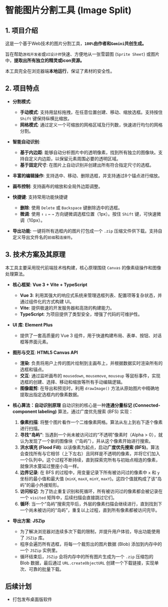 # 智能图片分割工具 (Image Split)

## 1. 项目介绍

这是一个基于Web技术的图片分割工具，**`100%`由作者和`Gemini`共创生成。**

旨在帮助`游戏开发者`或`UI设计师`快速、方便地从一张雪碧图 (`Sprite Sheet`) 或图片中，**提取出所有独立的精灵或icon资源。**

本工具完全在浏览器端**本地运行**，保证了素材的安全性。

## 2. 项目特点

- **分割模式**:
    - **手动模式**: 支持用鼠标拖拽，在任意位置创建、移动、缩放选框。支持按住 `Shift` 键保持纵横比缩放。
    - **网格模式**: 通过定义一个可缩放的网格区域及行列数，快速进行均匀的网格分割。

- **智能自动识别**:
    - **基于内边距**: 能够自动分析图片中的透明像素，找到所有独立的图像块。支持自定义内边距，以保留元素周围必要的透明区域。
    - **基于固定尺寸**: 在图片上自动识别并创建出所有符合指定尺寸的选框。

- **丰富的编辑操作**: 支持选中、移动、删除选框，并支持通过8个锚点进行缩放。
- **画布控制**: 支持画布的缩放和全局外边距调整。

- **快捷键**: 支持常用功能快捷键
    - **删除**: 使用 `Delete` 或 `Backspace` 键删除选中的选框。
    - **微调**: 使用 `↑` `↓` `←` `→` 方向键微调选框位置（1px）。按住 `Shift` 键，可快速微调（10px）。

- **导出功能**: 一键将所有选框内的图片打包成一个 `.zip` 压缩文件供下载。支持自定义导出文件名的`前缀`和`连接符`。

## 3. 技术方案及其原理

本工具主要采用现代前端技术栈构建，核心原理围绕 `Canvas` 的像素级操作和图像处理算法。

- **核心框架**: **Vue 3 + Vite + TypeScript**
  - **Vue 3**: 利用其强大的响应式系统来管理选框列表、配置项等复杂状态，并通过组件化的方式构建 UI。
  - **Vite**: 提供极速的开发服务器和高效的构建能力。
  - **TypeScript**: 为项目提供了类型安全，增强了代码的可维护性。

- **UI 库**: **Element Plus**
  - 提供了一套高质量的 Vue 3 组件，用于快速构建布局、表单、按钮、对话框等界面元素。

- **图形与交互**: **HTML5 Canvas API**
  - **渲染**: 负责将用户上传的图片绘制到主画布上，并根据数据实时渲染所有的选框和锚点。
  - **交互**: 通过监听画布的 `mousedown`, `mousemove`, `mouseup` 等鼠标事件，实现选框的创建、选择、移动和缩放等所有手动编辑逻辑。
  - **图像裁剪**: 在导出和预览时，利用 `drawImage()` 方法从原始图片中精确地提取出指定选框内的像素数据。

- **核心算法：自动识别原理**
  自动识别的核心是一种**连通分量标记 (Connected-component labeling)** 算法，通过广度优先搜索 (BFS) 实现：
  1.  **像素扫描**: 将整个图片看作一个二维像素网格。算法从左上到右下逐个像素进行扫描。
  2.  **寻找“岛屿”**: 当遇到一个尚未被访问过的“不透明”像素时（Alpha > 0），就认为发现了一个新的图像块（“岛屿”），并从这个像素开始进行搜索。
  3.  **洪水填充 (Flood Fill)**: 以该像素为起点，启动**广度优先搜索 (BFS)**。算法会查找所有与它相邻（上下左右）且同样是不透明的像素，并将它们加入一个队列中。这个过程不断持续，直到探索完所有与初始点相连的像素，就像洪水蔓延过整座小岛一样。
  4.  **边界记录**: 在 BFS 的过程中，用变量记录下所有被访问过的像素中 `x` 和 `y` 坐标的最小值和最大值 (`minX`, `maxX`, `minY`, `maxY`)。这四个值就构成了该“岛屿”的最小外接矩形。
  5.  **访问标记**: 为了防止重复识别和死循环，所有被访问过的像素都会被记录在一个 `visited` 矩阵中，后续扫描会直接跳过它们。
  6.  **循环**: 当一个“岛屿”搜索完毕后，外层的像素扫描会继续进行，直到找到下一个尚未被访问的“岛屿”，重复以上过程，直到所有像素都被访问完毕。

- **导出方案**: **JSZip**
  - 为了解决浏览器对连续多次下载的限制，并提升用户体验，导出功能使用了 `JSZip` 库。
  - 程序会遍历所有选框，将每一个裁剪出的图片数据 (Blob) 添加到内存中的一个 `JSZip` 实例里。
  - 循环结束后，`JSZip` 会将内存中的所有图片生成为一个 `.zip` 压缩包的 Blob 数据，最后通过 `URL.createObjectURL` 创建一个下载链接，实现单次、可靠的批量下载。

## 后续计划
- 打包发布桌面版软件